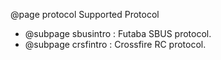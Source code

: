 @page protocol Supported Protocol
- @subpage sbusintro : Futaba SBUS protocol.
- @subpage crsfintro : Crossfire RC protocol.